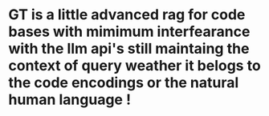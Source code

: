# GT is a little advanced rag for code bases with mimimum interfearance with the llm api's still maintaing the context of query weather it belogs to the code encodings or the natural human language !
